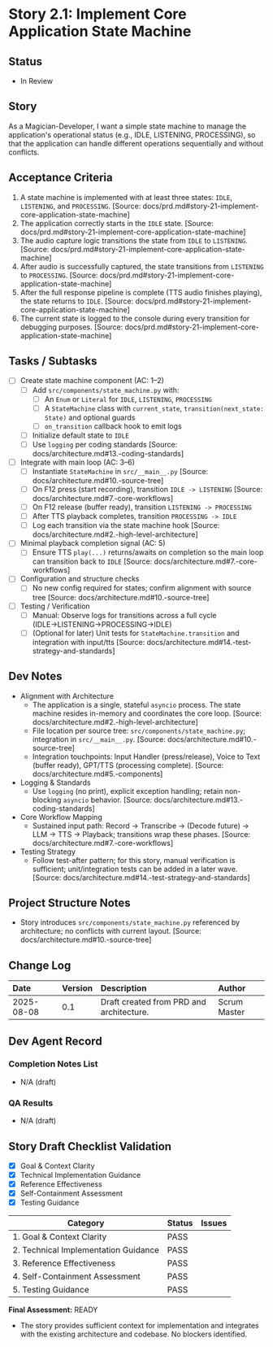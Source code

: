 # Story 2.1: Implement Core Application State Machine

## Status
- In Review

## Story
As a Magician-Developer, I want a simple state machine to manage the application's operational status (e.g., IDLE, LISTENING, PROCESSING), so that the application can handle different operations sequentially and without conflicts.

## Acceptance Criteria
1. A state machine is implemented with at least three states: `IDLE`, `LISTENING`, and `PROCESSING`. [Source: docs/prd.md#story-21-implement-core-application-state-machine]
2. The application correctly starts in the `IDLE` state. [Source: docs/prd.md#story-21-implement-core-application-state-machine]
3. The audio capture logic transitions the state from `IDLE` to `LISTENING`. [Source: docs/prd.md#story-21-implement-core-application-state-machine]
4. After audio is successfully captured, the state transitions from `LISTENING` to `PROCESSING`. [Source: docs/prd.md#story-21-implement-core-application-state-machine]
5. After the full response pipeline is complete (TTS audio finishes playing), the state returns to `IDLE`. [Source: docs/prd.md#story-21-implement-core-application-state-machine]
6. The current state is logged to the console during every transition for debugging purposes. [Source: docs/prd.md#story-21-implement-core-application-state-machine]

## Tasks / Subtasks
- [ ] Create state machine component (AC: 1–2)
  - [ ] Add `src/components/state_machine.py` with:
    - [ ] An `Enum` or `Literal` for `IDLE`, `LISTENING`, `PROCESSING`
    - [ ] A `StateMachine` class with `current_state`, `transition(next_state: State)` and optional guards
    - [ ] `on_transition` callback hook to emit logs
  - [ ] Initialize default state to `IDLE`
  - [ ] Use `logging` per coding standards [Source: docs/architecture.md#13.-coding-standards]
- [ ] Integrate with main loop (AC: 3–6)
  - [ ] Instantiate `StateMachine` in `src/__main__.py` [Source: docs/architecture.md#10.-source-tree]
  - [ ] On F12 press (start recording), transition `IDLE -> LISTENING` [Source: docs/architecture.md#7.-core-workflows]
  - [ ] On F12 release (buffer ready), transition `LISTENING -> PROCESSING`
  - [ ] After TTS playback completes, transition `PROCESSING -> IDLE`
  - [ ] Log each transition via the state machine hook [Source: docs/architecture.md#2.-high-level-architecture]
- [ ] Minimal playback completion signal (AC: 5)
  - [ ] Ensure TTS `play(...)` returns/awaits on completion so the main loop can transition back to `IDLE` [Source: docs/architecture.md#7.-core-workflows]
- [ ] Configuration and structure checks
  - [ ] No new config required for states; confirm alignment with source tree [Source: docs/architecture.md#10.-source-tree]
- [ ] Testing / Verification
  - [ ] Manual: Observe logs for transitions across a full cycle (IDLE→LISTENING→PROCESSING→IDLE)
  - [ ] (Optional for later) Unit tests for `StateMachine.transition` and integration with input/tts [Source: docs/architecture.md#14.-test-strategy-and-standards]

## Dev Notes
- Alignment with Architecture
  - The application is a single, stateful `asyncio` process. The state machine resides in-memory and coordinates the core loop. [Source: docs/architecture.md#2.-high-level-architecture]
  - File location per source tree: `src/components/state_machine.py`; integration in `src/__main__.py`. [Source: docs/architecture.md#10.-source-tree]
  - Integration touchpoints: Input Handler (press/release), Voice to Text (buffer ready), GPT/TTS (processing complete). [Source: docs/architecture.md#5.-components]
- Logging & Standards
  - Use `logging` (no print), explicit exception handling; retain non-blocking `asyncio` behavior. [Source: docs/architecture.md#13.-coding-standards]
- Core Workflow Mapping
  - Sustained input path: Record -> Transcribe -> (Decode future) -> LLM -> TTS -> Playback; transitions wrap these phases. [Source: docs/architecture.md#7.-core-workflows]
- Testing Strategy
  - Follow test-after pattern; for this story, manual verification is sufficient; unit/integration tests can be added in a later wave. [Source: docs/architecture.md#14.-test-strategy-and-standards]

## Project Structure Notes
- Story introduces `src/components/state_machine.py` referenced by architecture; no conflicts with current layout. [Source: docs/architecture.md#10.-source-tree]

## Change Log
| Date | Version | Description | Author |
| :--- | :--- | :--- | :--- |
| 2025-08-08 | 0.1 | Draft created from PRD and architecture. | Scrum Master |

## Dev Agent Record

### Completion Notes List
- N/A (draft)

### QA Results
- N/A (draft)

## Story Draft Checklist Validation

- [x] Goal & Context Clarity
- [x] Technical Implementation Guidance
- [x] Reference Effectiveness
- [x] Self-Containment Assessment
- [x] Testing Guidance

| Category                             | Status | Issues |
| ------------------------------------ | ------ | ------ |
| 1. Goal & Context Clarity            | PASS   |        |
| 2. Technical Implementation Guidance | PASS   |        |
| 3. Reference Effectiveness           | PASS   |        |
| 4. Self-Containment Assessment       | PASS   |        |
| 5. Testing Guidance                  | PASS   |        |

**Final Assessment:** READY

- The story provides sufficient context for implementation and integrates with the existing architecture and codebase. No blockers identified.
